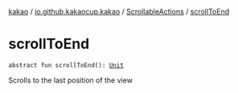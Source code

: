 [kakao](../../index.md) / [io.github.kakaocup.kakao](../index.md) / [ScrollableActions](index.md) / [scrollToEnd](./scroll-to-end.md)

# scrollToEnd

`abstract fun scrollToEnd(): `[`Unit`](https://kotlinlang.org/api/latest/jvm/stdlib/kotlin/-unit/index.html)

Scrolls to the last position of the view

